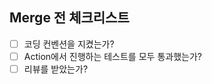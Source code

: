 <!-- 이곳에 PR 내용을 작성하세요 -->

## Merge 전 체크리스트

- [ ] 코딩 컨벤션을 지켰는가?
- [ ] Action에서 진행하는 테스트를 모두 통과했는가?
- [ ] 리뷰를 받았는가?
